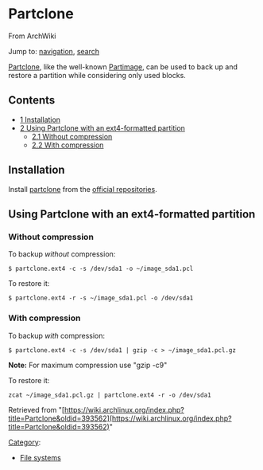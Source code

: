 # Partclone

From ArchWiki

Jump to: [navigation](#column-one), [search](#searchInput)

[Partclone](http://partclone.org), like the well-known [Partimage](http://www.partimage.org/Main_Page), can be used to back up and restore a partition while considering only used blocks.

## Contents

*   [1 Installation](#Installation)
*   [2 Using Partclone with an ext4-formatted partition](#Using_Partclone_with_an_ext4-formatted_partition)
    *   [2.1 Without compression](#Without_compression)
    *   [2.2 With compression](#With_compression)

## Installation

Install [partclone](https://www.archlinux.org/packages/?name=partclone) from the [official repositories](/index.php/Official_repositories "Official repositories").

## Using Partclone with an ext4-formatted partition

### Without compression

To backup _without_ compression:

```
$ partclone.ext4 -c -s /dev/sda1 -o ~/image_sda1.pcl

```

To restore it:

```
$ partclone.ext4 -r -s ~/image_sda1.pcl -o /dev/sda1

```

### With compression

To backup _with_ compression:

```
$ partclone.ext4 -c -s /dev/sda1 | gzip -c > ~/image_sda1.pcl.gz

```

**Note:** For maximum compression use "gzip -c9"

To restore it:

```
zcat ~/image_sda1.pcl.gz | partclone.ext4 -r -o /dev/sda1

```

Retrieved from "[https://wiki.archlinux.org/index.php?title=Partclone&oldid=393562](https://wiki.archlinux.org/index.php?title=Partclone&oldid=393562)"

[Category](/index.php/Special:Categories "Special:Categories"):

*   [File systems](/index.php/Category:File_systems "Category:File systems")